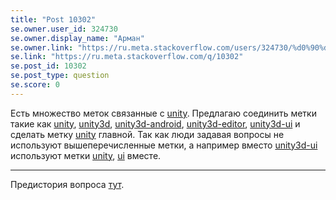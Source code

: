 ```yaml
---
title: "Post 10302"
se.owner.user_id: 324730
se.owner.display_name: "Арман"
se.owner.link: "https://ru.meta.stackoverflow.com/users/324730/%d0%90%d1%80%d0%bc%d0%b0%d0%bd"
se.link: "https://ru.meta.stackoverflow.com/q/10302"
se.post_id: 10302
se.post_type: question
se.score: 0
---
```

<p>Есть множество меток связанные с <a href="https://ru.stackoverflow.com/questions/tagged/unity" class="post-tag" title="показать вопросы с меткой [unity]" rel="tag">unity</a>. Предлагаю соединить метки такие как <a href="https://ru.stackoverflow.com/questions/tagged/unity" class="post-tag" title="показать вопросы с меткой [unity]" rel="tag">unity</a>, <a href="https://ru.stackoverflow.com/questions/tagged/unity3d" class="post-tag" title="показать вопросы с меткой [unity3d]" rel="tag">unity3d</a>, <a href="https://ru.stackoverflow.com/questions/tagged/unity3d-android" class="post-tag" title="показать вопросы с меткой [unity3d-android]" rel="tag">unity3d-android</a>, <a href="https://ru.stackoverflow.com/questions/tagged/unity3d-editor" class="post-tag" title="показать вопросы с меткой [unity3d-editor]" rel="tag">unity3d-editor</a>, <a href="https://ru.stackoverflow.com/questions/tagged/unity3d-ui" class="post-tag" title="показать вопросы с меткой [unity3d-ui]" rel="tag">unity3d-ui</a> и сделать метку <a href="https://ru.stackoverflow.com/questions/tagged/unity" class="post-tag" title="показать вопросы с меткой [unity]" rel="tag">unity</a> главной. Так как люди задавая вопросы не используют вышеперечисленные метки, а например вместо <a href="https://ru.stackoverflow.com/questions/tagged/unity3d-ui" class="post-tag" title="показать вопросы с меткой [unity3d-ui]" rel="tag">unity3d-ui</a> используют метки <a href="https://ru.stackoverflow.com/questions/tagged/unity" class="post-tag" title="показать вопросы с меткой [unity]" rel="tag">unity</a>, <a href="https://ru.stackoverflow.com/questions/tagged/ui" class="post-tag" title="показать вопросы с меткой [ui]" rel="tag">ui</a> вместе.</p>

<hr>

<p>Предистория вопроса <a href="https://ru.meta.stackoverflow.com/questions/10299">тут</a>.</p>
